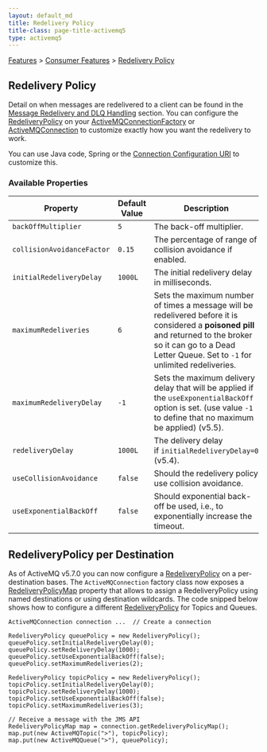 ```yaml
---
layout: default_md
title: Redelivery Policy 
title-class: page-title-activemq5
type: activemq5
---
```


[Features](features) > [Consumer Features](consumer-features) > [Redelivery Policy](redelivery-policy)


Redelivery Policy
-----------------

Detail on when messages are redelivered to a client can be found in the [Message Redelivery and DLQ Handling](message-redelivery-and-dlq-handling) section. You can configure the [RedeliveryPolicy](http://svn.apache.org/viewvc/activemq/trunk/activemq-client/src/main/java/org/apache/activemq/RedeliveryPolicy.java?view=markup) on your [ActiveMQConnectionFactory](http://svn.apache.org/viewvc/activemq/trunk/activemq-client/src/main/java/org/apache/activemq/ActiveMQConnectionFactory.java?view=markup) or [ActiveMQConnection](http://svn.apache.org/viewvc/activemq/trunk/activemq-client/src/main/java/org/apache/activemq/ActiveMQConnection.java?view=markup) to customize exactly how you want the redelivery to work.

You can use Java code, Spring or the [Connection Configuration URI](connection-configuration-uri) to customize this.

### Available Properties

Property|Default Value|Description
---|---|---
`backOffMultiplier`|`5`|The back-off multiplier.
`collisionAvoidanceFactor`|`0.15`|The percentage of range of collision avoidance if enabled.
`initialRedeliveryDelay`|`1000L`|The initial redelivery delay in milliseconds.
`maximumRedeliveries`|`6`|Sets the maximum number of times a message will be redelivered before it is considered a **poisoned pill** and returned to the broker so it can go to a Dead Letter Queue. Set to `-1` for unlimited redeliveries.
`maximumRedeliveryDelay`|`-1`|Sets the maximum delivery delay that will be applied if the `useExponentialBackOff` option is set. (use value `-1` to define that no maximum be applied) (v5.5).
`redeliveryDelay`|`1000L`|The delivery delay if `initialRedeliveryDelay=0` (v5.4).
`useCollisionAvoidance`|`false`|Should the redelivery policy use collision avoidance.
`useExponentialBackOff`|`false`|Should exponential back-off be used, i.e., to exponentially increase the timeout.

RedeliveryPolicy per Destination
--------------------------------

As of ActiveMQ v5.7.0 you can now configure a [RedeliveryPolicy](http://svn.apache.org/viewvc/activemq/trunk/activemq-client/src/main/java/org/apache/activemq/RedeliveryPolicy.java?view=markup) on a per-destination bases. The `ActiveMQConnection` factory class now exposes a [RedeliveryPolicyMap](http://svn.apache.org/viewvc/activemq/trunk/activemq-client/src/main/java/org/apache/activemq/broker/region/policy/RedeliveryPolicyMap.java?view=markup) property that allows to assign a RedeliveryPolicy using named destinations or using destination wildcards. The code snipped below shows how to configure a different [RedeliveryPolicy](http://svn.apache.org/viewvc/activemq/trunk/activemq-client/src/main/java/org/apache/activemq/RedeliveryPolicy.java?view=markup) for Topics and Queues.
```
ActiveMQConnection connection ...  // Create a connection

RedeliveryPolicy queuePolicy = new RedeliveryPolicy();
queuePolicy.setInitialRedeliveryDelay(0);
queuePolicy.setRedeliveryDelay(1000);
queuePolicy.setUseExponentialBackOff(false);
queuePolicy.setMaximumRedeliveries(2);

RedeliveryPolicy topicPolicy = new RedeliveryPolicy();
topicPolicy.setInitialRedeliveryDelay(0);
topicPolicy.setRedeliveryDelay(1000);
topicPolicy.setUseExponentialBackOff(false);
topicPolicy.setMaximumRedeliveries(3);

// Receive a message with the JMS API
RedeliveryPolicyMap map = connection.getRedeliveryPolicyMap();
map.put(new ActiveMQTopic(">"), topicPolicy);
map.put(new ActiveMQQueue(">"), queuePolicy);
```